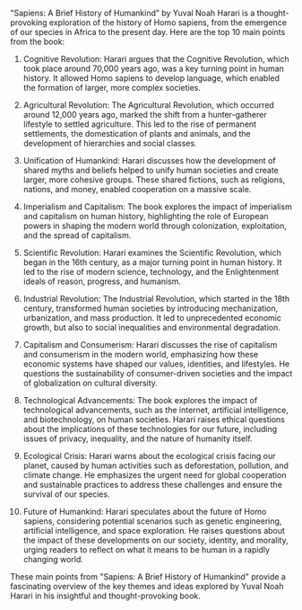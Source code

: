 "Sapiens: A Brief History of Humankind" by Yuval Noah Harari is a thought-provoking exploration of the history of Homo sapiens, from the emergence of our species in Africa to the present day. Here are the top 10 main points from the book:

1. Cognitive Revolution: Harari argues that the Cognitive Revolution, which took place around 70,000 years ago, was a key turning point in human history. It allowed Homo sapiens to develop language, which enabled the formation of larger, more complex societies.

2. Agricultural Revolution: The Agricultural Revolution, which occurred around 12,000 years ago, marked the shift from a hunter-gatherer lifestyle to settled agriculture. This led to the rise of permanent settlements, the domestication of plants and animals, and the development of hierarchies and social classes.

3. Unification of Humankind: Harari discusses how the development of shared myths and beliefs helped to unify human societies and create larger, more cohesive groups. These shared fictions, such as religions, nations, and money, enabled cooperation on a massive scale.

4. Imperialism and Capitalism: The book explores the impact of imperialism and capitalism on human history, highlighting the role of European powers in shaping the modern world through colonization, exploitation, and the spread of capitalism.

5. Scientific Revolution: Harari examines the Scientific Revolution, which began in the 16th century, as a major turning point in human history. It led to the rise of modern science, technology, and the Enlightenment ideals of reason, progress, and humanism.

6. Industrial Revolution: The Industrial Revolution, which started in the 18th century, transformed human societies by introducing mechanization, urbanization, and mass production. It led to unprecedented economic growth, but also to social inequalities and environmental degradation.

7. Capitalism and Consumerism: Harari discusses the rise of capitalism and consumerism in the modern world, emphasizing how these economic systems have shaped our values, identities, and lifestyles. He questions the sustainability of consumer-driven societies and the impact of globalization on cultural diversity.

8. Technological Advancements: The book explores the impact of technological advancements, such as the internet, artificial intelligence, and biotechnology, on human societies. Harari raises ethical questions about the implications of these technologies for our future, including issues of privacy, inequality, and the nature of humanity itself.

9. Ecological Crisis: Harari warns about the ecological crisis facing our planet, caused by human activities such as deforestation, pollution, and climate change. He emphasizes the urgent need for global cooperation and sustainable practices to address these challenges and ensure the survival of our species.

10. Future of Humankind: Harari speculates about the future of Homo sapiens, considering potential scenarios such as genetic engineering, artificial intelligence, and space exploration. He raises questions about the impact of these developments on our society, identity, and morality, urging readers to reflect on what it means to be human in a rapidly changing world.

These main points from "Sapiens: A Brief History of Humankind" provide a fascinating overview of the key themes and ideas explored by Yuval Noah Harari in his insightful and thought-provoking book.